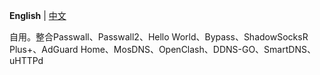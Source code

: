 **English** | [中文](https://p3terx.com/archives/build-openwrt-with-github-actions.html)

自用。整合Passwall、Passwall2、Hello World、Bypass、ShadowSocksR Plus+、AdGuard Home、MosDNS、OpenClash、DDNS-GO、SmartDNS、uHTTPd
